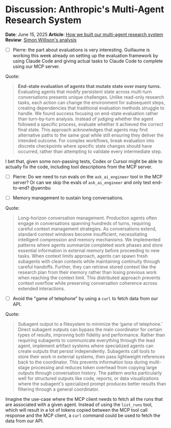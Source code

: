 # Discussion: Anthropic's Multi-Agent Research System

**Date**: June 15, 2025
**Article**: [How we built our multi-agent research system](https://www.anthropic.com/engineering/built-multi-agent-research-system)
**Review**: [Simon Willison's analysis](https://simonwillison.net/2025/Jun/14/multi-agent-research-system/)

- [ ] Pierre: the part about evaluations is very interesting. Guillaume is working this week already on setting up the evaluation framework by using Claude Code and giving actual tasks to Claude Code to complete using our MCP server.

Quote:
> **End-state evaluation of agents that mutate state over many turns.** Evaluating agents that modify persistent state across multi-turn conversations presents unique challenges. Unlike read-only research tasks, each action can change the environment for subsequent steps, creating dependencies that traditional evaluation methods struggle to handle. We found success focusing on end-state evaluation rather than turn-by-turn analysis. Instead of judging whether the agent followed a specific process, evaluate whether it achieved the correct final state. This approach acknowledges that agents may find alternative paths to the same goal while still ensuring they deliver the intended outcome. For complex workflows, break evaluation into discrete checkpoints where specific state changes should have occurred, rather than attempting to validate every intermediate step.

I bet that, given some non-passing tests, Codex or Cursor might be able to actually fix the code, including tool descriptions from the MCP server.

- [ ] Pierre: Do we need to run evals on the `ask_ai_engineer` tool in the MCP server? Or can we skip the evals of `ask_ai_engineer` and only test end-to-end? @yannbu

- [ ] Memory management to sustain long conversations.

Quote:
> Long-horizon conversation management. Production agents often engage in conversations spanning hundreds of turns, requiring careful context management strategies. As conversations extend, standard context windows become insufficient, necessitating intelligent compression and memory mechanisms. We implemented patterns where agents summarize completed work phases and store essential information in external memory before proceeding to new tasks. When context limits approach, agents can spawn fresh subagents with clean contexts while maintaining continuity through careful handoffs. Further, they can retrieve stored context like the research plan from their memory rather than losing previous work when reaching the context limit. This distributed approach prevents context overflow while preserving conversation coherence across extended interactions.

- [ ] Avoid the "game of telephone" by using a `curl` to fetch data from our API.

Quote:
> Subagent output to a filesystem to minimize the ‘game of telephone.’ Direct subagent outputs can bypass the main coordinator for certain types of results, improving both fidelity and performance. Rather than requiring subagents to communicate everything through the lead agent, implement artifact systems where specialized agents can create outputs that persist independently. Subagents call tools to store their work in external systems, then pass lightweight references back to the coordinator. This prevents information loss during multi-stage processing and reduces token overhead from copying large outputs through conversation history. The pattern works particularly well for structured outputs like code, reports, or data visualizations where the subagent's specialized prompt produces better results than filtering through a general coordinator.

Imagine the use-case where the MCP client needs to fetch all the runs that are associated with a given agent. Instead of using the `list_runs` tool, which will result in a lot of tokens copied between the MCP tool call response and the MCP client, a `curl` command could be used to fetch the data from our API.